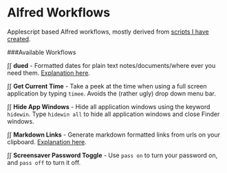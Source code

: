 Alfred Workflows
===============

Applescript based Alfred workflows, mostly derived from [scripts I have created](https://github.com/unforswearing/applescript).    


###Available Workflows  

∫∫ **dued** -  Formatted dates for plain text notes/documents/where ever you need them. [Explanation here](https://github.com/unforswearing/dued). 

∫∫ **Get Current Time** - Take a peek at the time when using a full screen application by typing `timee`. Avoids the (rather ugly) drop down menu bar. 

∫∫ **Hide App Windows** - Hide all application windows using the keyword `hidewin`. Type `hidewin all` to hide all application windows and close Finder windows.  

∫∫ **Markdown Links** - Generate markdown formatted links from urls on your clipboard. [Explanation here](https://github.com/unforswearing/alfredWorkflows/blob/master/help/MDLinksHelp.md).   

∫∫ **Screensaver Password Toggle** - Use `pass on` to turn your password on, and `pass off` to turn it off. 


